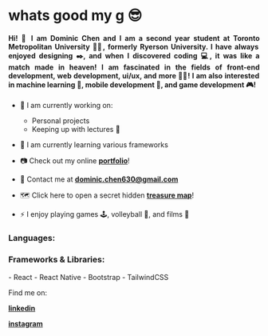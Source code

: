 <h1 align="left">whats good my g 😎</h1>
<h4 align="justify">Hi! 👋 I am Dominic Chen and I am a second year student at Toronto Metropolitan University 👨‍🎓, formerly Ryerson University. I have always enjoyed designing ✒️, and when I discovered coding 💻, it was like a match made in heaven! I am fascinated in the fields of front-end development, web development, ui/ux, and more 👨‍💻! I am also interested in machine learning 🤖, mobile development 📱, and game development 🎮!</h4>

- 🔭 I am currently working on: 
  - Personal projects
  - Keeping up with lectures 🥱

- 🌱 I am currently learning various frameworks

- 📷 Check out my online [**portfolio**](https://chen-dominic.github.io/)!

- 📧 Contact me at **dominic.chen630@gmail.com**

- 🗺️ Click here to open a secret hidden [**treasure map**](https://chen-dominic.github.io/img/Dominic%20Tech%20Resume.pdf)!

- ⚡ I enjoy playing games 🕹️, volleyball 🏐, and films 🎥

<h3>Languages:</h3>

<h3>Frameworks & Libraries:</h3>
- React
- React Native
- Bootstrap
- TailwindCSS

Find me on:

[**linkedin**](https://www.linkedin.com/in/dominicchen1/)

[**instagram**](https://www.instagram.com/dominicchen_/?hl=en)
